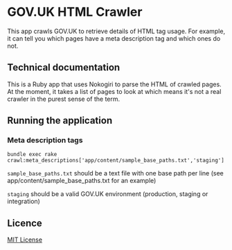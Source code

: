 # GOV.UK HTML Crawler

This app crawls GOV.UK to retrieve details of HTML tag usage.
For example, it can tell you which pages have a meta description tag and which
ones do not.

## Technical documentation

This is a Ruby app that uses Nokogiri to parse the HTML of crawled pages.
At the moment, it takes a list of pages to look at which means it's not a real
crawler in the purest sense of the term.

## Running the application

### Meta description tags

`bundle exec rake crawl:meta_descriptions['app/content/sample_base_paths.txt','staging']`

`sample_base_paths.txt` should be a text file with one base path per line
(see app/content/sample_base_paths.txt for an example)

`staging` should be a valid GOV.UK environment (production, staging or integration)

## Licence

[MIT License](LICENCE.txt)
